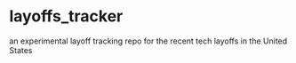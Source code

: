 # layoffs_tracker
an experimental layoff tracking repo for the recent tech layoffs in the United States
